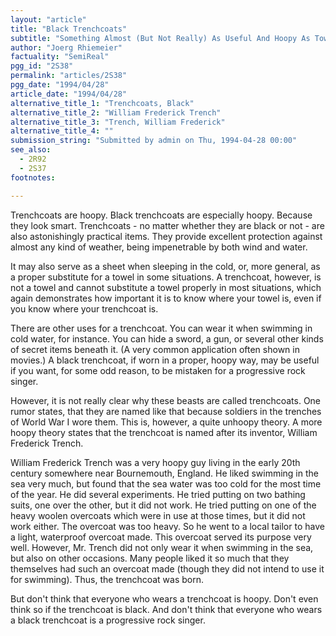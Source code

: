 ```yaml
---
layout: "article"
title: "Black Trenchcoats"
subtitle: "Something Almost (But Not Really) As Useful And Hoopy As Towels"
author: "Joerg Rhiemeier"
factuality: "SemiReal"
pgg_id: "2S38"
permalink: "articles/2S38"
pgg_date: "1994/04/28"
article_date: "1994/04/28"
alternative_title_1: "Trenchcoats, Black"
alternative_title_2: "William Frederick Trench"
alternative_title_3: "Trench, William Frederick"
alternative_title_4: ""
submission_string: "Submitted by admin on Thu, 1994-04-28 00:00"
see_also:
  - 2R92
  - 2S37
footnotes: 

---
```

<div>
<p>Trenchcoats are hoopy. Black trenchcoats are especially hoopy. Because they look smart. Trenchcoats - no matter whether they are black or not - are also astonishingly practical items. They provide excellent protection against almost any kind of weather, being impenetrable by both wind and water.</p>
<p>It may also serve as a sheet when sleeping in the cold, or, more general, as a proper substitute for a towel in some situations. A trenchcoat, however, is not a towel and cannot substitute a towel properly in most situations, which again demonstrates how important it is to know where your towel is, even if you know where your trenchcoat is.</p>
<p>There are other uses for a trenchcoat. You can wear it when swimming in cold water, for instance. You can hide a sword, a gun, or several other kinds of secret items beneath it. (A very common application often shown in movies.) A black trenchcoat, if worn in a proper, hoopy way, may be useful if you want, for some odd reason, to be mistaken for a progressive rock singer.</p>
<p>However, it is not really clear why these beasts are called trenchcoats. One rumor states, that they are named like that because soldiers in the trenches of World War I wore them. This is, however, a quite unhoopy theory. A more hoopy theory states that the trenchcoat is named after its inventor, William Frederick Trench.</p>
<p>William Frederick Trench was a very hoopy guy living in the early 20th century somewhere near Bournemouth, England. He liked swimming in the sea very much, but found that the sea water was too cold for the most time of the year. He did several experiments. He tried putting on two bathing suits, one over the other, but it did not work. He tried putting on one of the heavy woolen overcoats which were in use at those times, but it did not work either. The overcoat was too heavy. So he went to a local tailor to have a light, waterproof overcoat made. This overcoat served its purpose very well. However, Mr. Trench did not only wear it when swimming in the sea, but also on other occasions. Many people liked it so much that they themselves had such an overcoat made (though they did not intend to use it for swimming). Thus, the trenchcoat was born.</p>
<p>But don't think that everyone who wears a trenchcoat is hoopy. Don't even think so if the trenchcoat is black. And don't think that everyone who wears a black trenchcoat is a progressive rock singer.</p>
</div>
